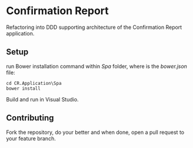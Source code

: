 # Confirmation Report

Refactoring into DDD supporting architecture of the Confirmation Report application.

## Setup

run Bower installation command within _Spa_ folder, where is the _bower.json_ file:

    cd CR.Application\Spa
    bower install

Build and run in Visual Studio.

## Contributing

Fork the repository, do your better and when done, open a pull request to your feature branch.
